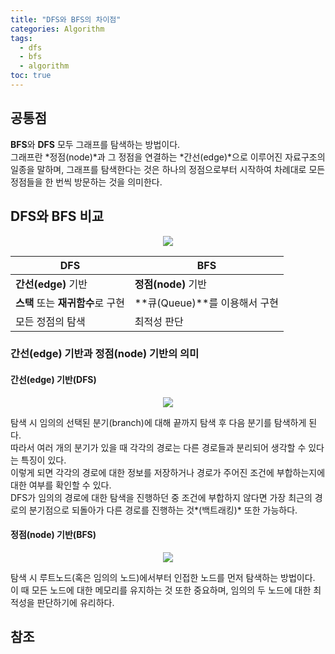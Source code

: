 ```yaml
---
title: "DFS와 BFS의 차이점"
categories: Algorithm
tags:
  - dfs
  - bfs
  - algorithm
toc: true
---
```

## 공통점
**BFS**와 **DFS** 모두 그래프를 탐색하는 방법이다.   
그래프란 *정점(node)*과 그 정점을 연결하는 *간선(edge)*으로 이루어진 자료구조의 일종을 말하며, 그래프를 탐색한다는 것은 하나의 정점으로부터 시작하여 차례대로 모든 정점들을 한 번씩 방문하는 것을 의미한다.

## DFS와 BFS 비교

<div style="text-align : center;">
	<img src="https://media.vlpt.us/images/lucky-korma/post/e2ef7ac3-14e6-42e7-a768-224c5f773e29/R1280x0-3.gif">
</div>   
   
|DFS|BFS|
|---|---|
|**간선(edge)** 기반|**정점(node)** 기반|
|**스택** 또는 **재귀함수**로 구현|**큐(Queue)**를 이용해서 구현|
|모든 정점의 탐색|최적성 판단|

### 간선(edge) 기반과 정점(node) 기반의 의미
#### 간선(edge) 기반(DFS)
<div style="text-align : center;" width="100" height="100">
	<img src="https://upload.wikimedia.org/wikipedia/commons/thumb/7/7f/Depth-First-Search.gif/330px-Depth-First-Search.gif">
</div>  
   
탐색 시 임의의 선택된 분기(branch)에 대해 끝까지 탐색 후 다음 분기를 탐색하게 된다.   
따라서 여러 개의 분기가 있을 때 각각의 경로는 다른 경로들과 분리되어 생각할 수 있다는 특징이 있다.   
이렇게 되면 각각의 경로에 대한 정보를 저장하거나 경로가 주어진 조건에 부합하는지에 대한 여부를 확인할 수 있다.   
DFS가 임의의 경로에 대한 탐색을 진행하던 중 조건에 부합하지 않다면 가장 최근의 경로의 분기점으로 되돌아가 다른 경로를 진행하는 것*(백트래킹)* 또한 가능하다.   

#### 정점(node) 기반(BFS)
<div style="text-align : center;">
	<img src="https://upload.wikimedia.org/wikipedia/commons/thumb/5/5d/Breadth-First-Search-Algorithm.gif/330px-Breadth-First-Search-Algorithm.gif">
</div>   
   
탐색 시 루트노드(혹은 임의의 노드)에서부터 인접한 노드를 먼저 탐색하는 방법이다.   
이 때 모든 노드에 대한 메모리를 유지하는 것 또한 중요하며, 임의의 두 노드에 대한 최적성을 판단하기에 유리하다.
## 참조
[](https://velog.io/@lucky-korma/DFS-BFS%EC%9D%98-%EC%84%A4%EB%AA%85-%EC%B0%A8%EC%9D%B4%EC%A0%90)   
[](https://ko.gadget-info.com/difference-between-bfs)   
[](https://velog.io/@ming/DFS-vs-BFS-%ED%83%90%EC%83%89)